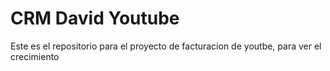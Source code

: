 # CRM David Youtube
Este es el repositorio para el proyecto de facturacion de youtbe, para ver el crecimiento
